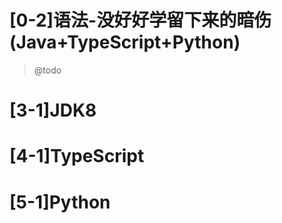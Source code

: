 # [0-2]语法-没好好学留下来的暗伤(Java+TypeScript+Python)

> @todo

# [3-1]JDK8

# [4-1]TypeScript

# [5-1]Python